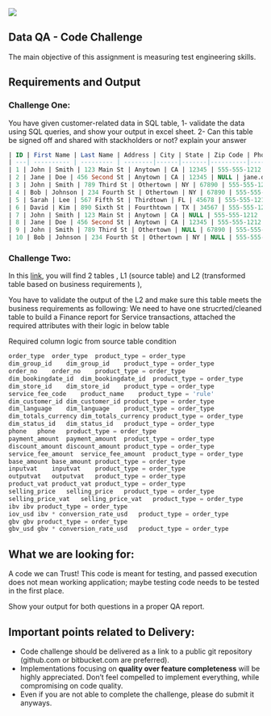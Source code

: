 ![](https://argaamplus.s3.amazonaws.com/159afd60-8669-4140-aa9e-fe46791f515d.png)

## Data QA - Code Challenge

The main objective of this assignment is measuring test engineering skills.

## Requirements and Output

### Challenge One:

You have given customer-related data in SQL table,
1- validate the data using SQL queries, and show your output in excel sheet.
2- Can this table be signed off and shared with stackholders or not? explain your answer

```sql
| ID | First Name | Last Name | Address | City | State | Zip Code | Phone Number | Email | Birthdate |
| ---| ---------- | --------- | --------|------|-------|----------|--------------|-------|-----------|
| 1 | John | Smith | 123 Main St | Anytown | CA | 12345 | 555-555-1212 | john.smith@email.com | 1980-01-01 |
| 2 | Jane | Doe | 456 Second St | Anytown | CA | 12345	| NULL | jane.doe@email.com | 1990-02-02 |
| 3 | John | Smith | 789 Third St | Othertown | NY | 67890 | 555-555-1212 | NULL | 03-12-1987 |
| 4 | Bob | Johnson | 234 Fourth St | Othertown | NY | 67890 | 555-555-1212 | bob.johnson@example.com | 1985-04-04 |
| 5 | Sarah	| Lee | 567 Fifth St | Thirdtown | FL | 45678 | 555-555-1212 | sarah.lee@invalidemail | NULL |
| 6 | David | Kim | 890 Sixth St | Fourthtown | TX | 34567 | 555-555-1212 | david.kim@email.com | 1995-06-06 |
| 7 | John | Smith | 123 Main St | Anytown | CA | NULL | 555-555-1212 | john.smith@example.com | 1980-01-01 |
| 8 | Jane | Doe | 456 Second St | Anytown | CA | 12345 | 555-555-1212 | jane.doe@invalidemail | 02-02-1990 |
| 9 | John | Smith | 789 Third St | Othertown | NULL | 67890 | 555-555-1212 | john.smith@email.com | 1975-03-03 |
| 10 | Bob | Johnson | 234 Fourth St | Othertown | NY | NULL | 555-555-1212 | bob.johnson@example.com | 1985-04-04 |
```

### Challenge Two:

In this [link](https://docs.google.com/spreadsheets/d/1q0cTH_bvofhrsPqAkciseXG4gDdUzk3qGlp44cRMFWc/edit#gid=457275569), you will find 2 tables , L1 (source table) and L2 (transformed table based on business requirements ),

You have to validate the output of the L2 and make sure this table meets the business requirements as following:
We need to have one strucrted/cleaned table to build a Finance report for Service transactions, attached the required attributes with their logic in below table

Required column logic from source table condition

```sql
order_type	order_type	product_type = order_type
dim_group_id	dim_group_id	product_type = order_type
order_no	order_no	product_type = order_type
dim_bookingdate_id	dim_bookingdate_id	product_type = order_type
dim_store_id	dim_store_id	product_type = order_type
service_fee_code	product_name	product_type = 'rule'
dim_customer_id	dim_customer_id	product_type = order_type
dim_language	dim_language	product_type = order_type
dim_totals_currency	dim_totals_currency	product_type = order_type
dim_status_id	dim_status_id	product_type = order_type
phone	phone	product_type = order_type
payment_amount	payment_amount	product_type = order_type
discount_amount	discount_amount	product_type = order_type
service_fee_amount	service_fee_amount	product_type = order_type
base_amount	base_amount	product_type = order_type
inputvat	inputvat	product_type = order_type
outputvat	outputvat	product_type = order_type
product_vat	product_vat	product_type = order_type
selling_price	selling_price	product_type = order_type
selling_price_vat	selling_price_vat	product_type = order_type
ibv	ibv	product_type = order_type
iov_usd	ibv * conversion_rate_usd	product_type = order_type
gbv	gbv	product_type = order_type
gbv_usd	gbv * conversion_rate_usd	product_type = order_type
```

## What we are looking for:

A code we can Trust! This code is meant for testing, and passed execution does not mean working application; maybe testing code needs to be tested in the first place.

Show your output for both questions in a proper QA report.

## Important points related to Delivery:

- Code challenge should be delivered as a link to a public git repository (github.com or bitbucket.com are preferred).
- Implementations focusing on **quality over feature completeness** will be highly appreciated. Don’t feel compelled to implement everything, while compromising on code quality.
- Even if you are not able to complete the challenge, please do submit it anyways.
